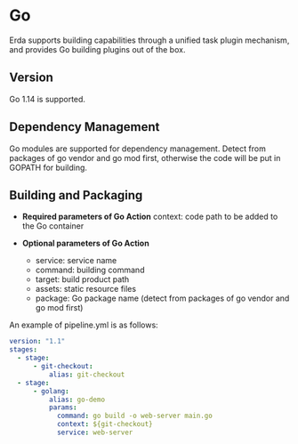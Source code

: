 # Go

Erda supports building capabilities through a unified task plugin mechanism, and provides Go building plugins out of the box.

## Version

Go 1.14 is supported.

## Dependency Management
Go modules are supported for dependency management. Detect from packages of go vendor and go mod first, otherwise the code will be put in GOPATH for building.

## Building and Packaging
* **Required parameters of Go Action**
   context: code path to be added to the Go container

* **Optional parameters of Go Action**
   * service: service name
   * command: building command
   * target: build product path
   * assets: static resource files
   * package: Go package name (detect from packages of go vendor and go mod first)

An example of pipeline.yml is as follows:

```yml
version: "1.1"
stages:
  - stage:
      - git-checkout:
          alias: git-checkout
  - stage:
      - golang:
          alias: go-demo
          params:
            command: go build -o web-server main.go
            context: ${git-checkout}
            service: web-server
```
